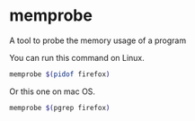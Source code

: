 # memprobe
A tool to probe the memory usage of a program

You can run this command on Linux.

```bash
memprobe $(pidof firefox)
```

Or this one on mac OS.

```bash
memprobe $(pgrep firefox)
```
